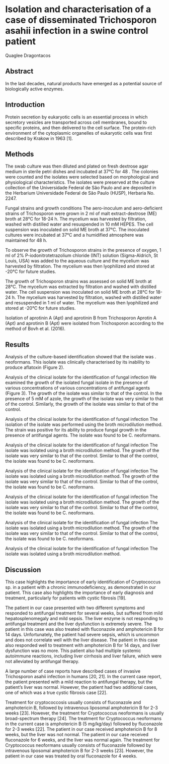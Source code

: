 # Isolation and characterisation of a case of disseminated Trichosporon asahii infection in a swine control patient
Quaglee Dragontacos


## Abstract
In the last decades, natural products have emerged as a potential source of biologically active enzymes.


## Introduction
Protein secretion by eukaryotic cells is an essential process in which secretory vesicles are transported across cell membranes, bound to specific proteins, and then delivered to the cell surface. The protein-rich environment of the cytoplasmic organelles of eukaryotic cells was first described by Krakow in 1963 [1].


## Methods
The swab culture was then diluted and plated on fresh dextrose agar medium in sterile petri dishes and incubated at 37°C for 48 . The colonies were counted and the isolates were selected based on morphological and physiological characteristics. The isolates were preserved at the culture collection of the Universidade Federal de São Paulo and are deposited in the Herbarium Universidade Federal de São Paulo (HUSP), Herbaria No. 2247.

Fungal strains and growth conditions
The aero-inoculum and aero-deficient strains of Trichosporon were grown in 2 ml of malt extract-dextrose (ME) broth at 28°C for 18-24 h. The mycelium was harvested by filtration, washed with distilled water and resuspended in 10 mM HEPES. The cell suspension was inoculated on solid ME broth at 37°C. The inoculated cultures were incubated at 37°C and a humidified atmosphere was maintained for 48 h.

To observe the growth of Trichosporon strains in the presence of oxygen, 1 ml of 2% P-iodonitrotetrazolium chloride (INT) solution (Sigma-Aldrich, St Louis, USA) was added to the aqueous culture and the mycelium was harvested by filtration. The mycelium was then lyophilized and stored at -20°C for future studies.

The growth of Trichosporon strains was assessed on solid ME broth at 28°C. The mycelium was extracted by filtration and washed with distilled water. The cell suspension was inoculated on solid ME broth at 28°C for 18-24 h. The mycelium was harvested by filtration, washed with distilled water and resuspended in 1 ml of water. The mycelium was then lyophilized and stored at -20°C for future studies.

Isolation of aprotinin A (Apt) and aprotinin B from Trichosporon
Aprotin A (Apt) and aprotinin B (Apt) were isolated from Trichosporon according to the method of Bovh et al. (2016).


## Results
Analysis of the culture-based identification showed that the isolate was . neoformans. This isolate was clinically characterised by its inability to produce aflatoxin (Figure 2).

Analysis of the clinical isolate for the identification of fungal infection
We examined the growth of the isolated fungal isolate in the presence of various concentrations of various concentrations of antifungal agents (Figure 3). The growth of the isolate was similar to that of the control. In the presence of 5 mM of azole, the growth of the isolate was very similar to that of the control. Similarly, the growth of the isolate was similar to that of the control.

Analysis of the clinical isolate for the identification of fungal infection
The isolation of the isolate was performed using the broth microdilution method. The strain was positive for its ability to produce fungal growth in the presence of antifungal agents. The isolate was found to be C. neoformans.

Analysis of the clinical isolate for the identification of fungal infection
The isolate was isolated using a broth microdilution method. The growth of the isolate was very similar to that of the control. Similar to that of the control, the isolate was found to be C. neoformans.

Analysis of the clinical isolate for the identification of fungal infection
The isolate was isolated using a broth microdilution method. The growth of the isolate was very similar to that of the control. Similar to that of the control, the isolate was found to be C. neoformans.

Analysis of the clinical isolate for the identification of fungal infection
The isolate was isolated using a broth microdilution method. The growth of the isolate was very similar to that of the control. Similar to that of the control, the isolate was found to be C. neoformans.

Analysis of the clinical isolate for the identification of fungal infection
The isolate was isolated using a broth microdilution method. The growth of the isolate was very similar to that of the control. Similar to that of the control, the isolate was found to be C. neoformans.

Analysis of the clinical isolate for the identification of fungal infection
The isolate was isolated using a broth microdilution method.


## Discussion
This case highlights the importance of early identification of Cryptococcus sp. in a patient with a chronic immunodeficiency, as demonstrated in our patient. This case also highlights the importance of early diagnosis and treatment, particularly for patients with cystic fibrosis [19].

The patient in our case presented with two different symptoms and responded to antifungal treatment for several weeks, but suffered from mild hepatosplenomegaly and mild sepsis. The liver enzyme is not responding to antifungal treatment and the liver dysfunction is extremely severe. The patient in this case was also treated with fluconazole and amphotericin B for 14 days. Unfortunately, the patient had severe sepsis, which is uncommon and does not correlate well with the liver disease. The patient in this case also responded well to treatment with amphotericin B for 14 days, and liver dysfunction was no more. This patient also had multiple systemic autoimmune reactions, including liver cirrhosis and liver failure, which were not alleviated by antifungal therapy.

A large number of case reports have described cases of invasive Trichosporon asahii infection in humans [20, 21]. In the current case report, the patient presented with a mild reaction to antifungal therapy, but the patient’s liver was normal. However, the patient had two additional cases, one of which was a true cystic fibrosis case [22].

Treatment for cryptococcosis usually consists of fluconazole and amphotericin B, followed by intravenous liposomal amphotericin B for 2-3 weeks [23]. However, the treatment for Cryptococcus neoformans is usually broad-spectrum therapy [24]. The treatment for Cryptococcus neoformans in the current case is amphotericin B (5 mg/kg/day) followed by fluconazole for 2-3 weeks [22]. The patient in our case received amphotericin B for 8 weeks, but the liver was not normal. The patient in our case received fluconazole for 6 weeks, and the liver was normal again. The treatment for Cryptococcus neoformans usually consists of fluconazole followed by intravenous liposomal amphotericin B for 2-3 weeks [23]. However, the patient in our case was treated by oral fluconazole for 4 weeks.
